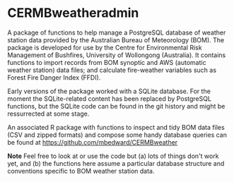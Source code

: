 # CERMBweatheradmin

A package of functions to help manage a PostgreSQL database of weather station
data provided by the Australian Bureau of Meteorology (BOM). The package is 
developed for use by the Centre for Environmental Risk Management of Bushfires,
University of Wollongong (Australia). It contains functions to import records
from BOM synoptic and AWS (automatic weather station) data files; and calculate
fire-weather variables such as Forest Fire Danger Index (FFDI).

Early versions of the package worked with a SQLite database. For the moment the
SQLite-related content has been replaced by PostgreSQL functions, but the SQLite
code can be found in the git history and might be ressurrected at some stage.

An associated R package with functions to inspect and tidy BOM data files (CSV and 
zipped formats) and compose some handy database queries can be found at 
https://github.com/mbedward/CERMBweather

**Note** Feel free to look at or use the code but (a) lots of things don't
work yet, and (b) the functions here assume a particular database
structure and conventions specific to BOM weather station data.
